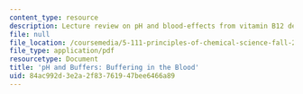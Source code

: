 ```yaml
---
content_type: resource
description: Lecture review on pH and blood-effects from vitamin B12 deficiency.
file: null
file_location: /coursemedia/5-111-principles-of-chemical-science-fall-2008/84ac992d3e2a2f83761947bee6466a89_bioex_lect23.pdf
file_type: application/pdf
resourcetype: Document
title: 'pH and Buffers: Buffering in the Blood'
uid: 84ac992d-3e2a-2f83-7619-47bee6466a89
---
```

